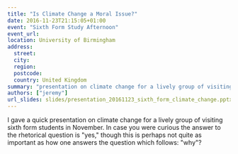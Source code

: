 ```yaml
---
title: "Is Climate Change a Moral Issue?"
date: 2016-11-23T21:15:05+01:00
event: "Sixth Form Study Afternoon"
event_url:
location: University of Birmingham
address:
  street:
  city:
  region:
  postcode:
  country: United Kingdom
summary: "presentation on climate change for a lively group of visiting sixth form students"
authors: ["jeremy"]
url_slides: slides/presentation_20161123_sixth_form_climate_change.pptx
---
```


I gave a quick presentation on climate change for a lively group of visiting sixth form students in November. In case you were curious the answer to the rhetorical question is "yes," though this is perhaps not quite as important as how one answers the question which follows: "why"?